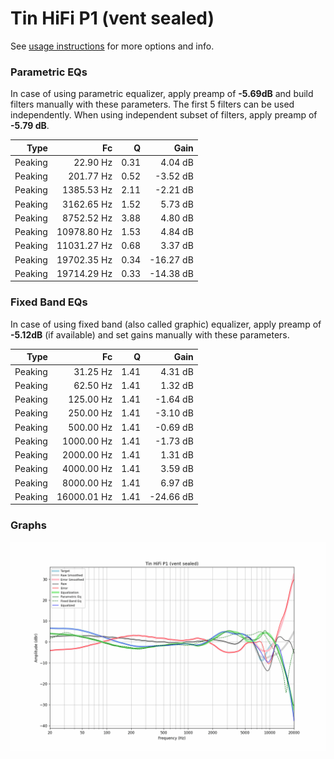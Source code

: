 # Tin HiFi P1 (vent sealed)
See [usage instructions](https://github.com/jaakkopasanen/AutoEq#usage) for more options and info.

### Parametric EQs
In case of using parametric equalizer, apply preamp of **-5.69dB** and build filters manually
with these parameters. The first 5 filters can be used independently.
When using independent subset of filters, apply preamp of **-5.79 dB**.

| Type    | Fc          |    Q | Gain      |
|--------:|------------:|-----:|----------:|
| Peaking | 22.90 Hz    | 0.31 | 4.04 dB   |
| Peaking | 201.77 Hz   | 0.52 | -3.52 dB  |
| Peaking | 1385.53 Hz  | 2.11 | -2.21 dB  |
| Peaking | 3162.65 Hz  | 1.52 | 5.73 dB   |
| Peaking | 8752.52 Hz  | 3.88 | 4.80 dB   |
| Peaking | 10978.80 Hz | 1.53 | 4.84 dB   |
| Peaking | 11031.27 Hz | 0.68 | 3.37 dB   |
| Peaking | 19702.35 Hz | 0.34 | -16.27 dB |
| Peaking | 19714.29 Hz | 0.33 | -14.38 dB |

### Fixed Band EQs
In case of using fixed band (also called graphic) equalizer, apply preamp of **-5.12dB**
(if available) and set gains manually with these parameters.

| Type    | Fc          |    Q | Gain      |
|--------:|------------:|-----:|----------:|
| Peaking | 31.25 Hz    | 1.41 | 4.31 dB   |
| Peaking | 62.50 Hz    | 1.41 | 1.32 dB   |
| Peaking | 125.00 Hz   | 1.41 | -1.64 dB  |
| Peaking | 250.00 Hz   | 1.41 | -3.10 dB  |
| Peaking | 500.00 Hz   | 1.41 | -0.69 dB  |
| Peaking | 1000.00 Hz  | 1.41 | -1.73 dB  |
| Peaking | 2000.00 Hz  | 1.41 | 1.31 dB   |
| Peaking | 4000.00 Hz  | 1.41 | 3.59 dB   |
| Peaking | 8000.00 Hz  | 1.41 | 6.97 dB   |
| Peaking | 16000.01 Hz | 1.41 | -24.66 dB |

### Graphs
![](./Tin%20HiFi%20P1%20(vent%20sealed).png)